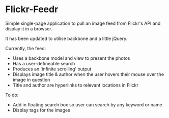 # Flickr-Feedr

Simple single-page application to pull an image feed from Flickr's API and display it in a browser.

It has been updated to utilise backbone and a little jQuery.

Currently, the feed:

* Uses a backbone model and view to present the photos
* Has a user-defineable search
* Produces an 'infinite scrolling' output
* Displays image title & author when the user hovers their mouse over the image in question
* Title and author are hyperlinks to relevant locations in Flickr

To do:

* Add in floating search box so user can search by any keyword or name
* Display tags for the images
